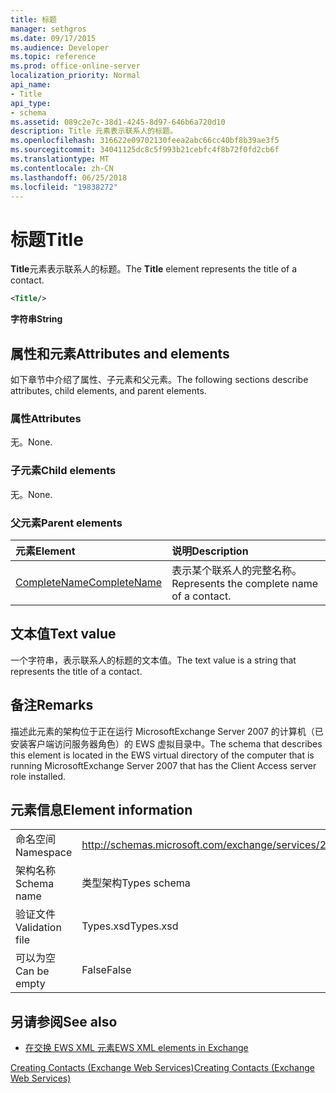 ```yaml
---
title: 标题
manager: sethgros
ms.date: 09/17/2015
ms.audience: Developer
ms.topic: reference
ms.prod: office-online-server
localization_priority: Normal
api_name:
- Title
api_type:
- schema
ms.assetid: 089c2e7c-38d1-4245-8d97-646b6a720d10
description: Title 元素表示联系人的标题。
ms.openlocfilehash: 316622e09702130feea2abc66cc40bf8b39ae3f5
ms.sourcegitcommit: 34041125dc8c5f993b21cebfc4f8b72f0fd2cb6f
ms.translationtype: MT
ms.contentlocale: zh-CN
ms.lasthandoff: 06/25/2018
ms.locfileid: "19838272"
---
```

# <a name="title"></a><span data-ttu-id="1dc75-103">标题</span><span class="sxs-lookup"><span data-stu-id="1dc75-103">Title</span></span>

<span data-ttu-id="1dc75-104">**Title**元素表示联系人的标题。</span><span class="sxs-lookup"><span data-stu-id="1dc75-104">The **Title** element represents the title of a contact.</span></span> 
  
```xml
<Title/>
```

 <span data-ttu-id="1dc75-105">**字符串**</span><span class="sxs-lookup"><span data-stu-id="1dc75-105">**String**</span></span>
## <a name="attributes-and-elements"></a><span data-ttu-id="1dc75-106">属性和元素</span><span class="sxs-lookup"><span data-stu-id="1dc75-106">Attributes and elements</span></span>

<span data-ttu-id="1dc75-107">如下章节中介绍了属性、子元素和父元素。</span><span class="sxs-lookup"><span data-stu-id="1dc75-107">The following sections describe attributes, child elements, and parent elements.</span></span>
  
### <a name="attributes"></a><span data-ttu-id="1dc75-108">属性</span><span class="sxs-lookup"><span data-stu-id="1dc75-108">Attributes</span></span>

<span data-ttu-id="1dc75-109">无。</span><span class="sxs-lookup"><span data-stu-id="1dc75-109">None.</span></span>
  
### <a name="child-elements"></a><span data-ttu-id="1dc75-110">子元素</span><span class="sxs-lookup"><span data-stu-id="1dc75-110">Child elements</span></span>

<span data-ttu-id="1dc75-111">无。</span><span class="sxs-lookup"><span data-stu-id="1dc75-111">None.</span></span>
  
### <a name="parent-elements"></a><span data-ttu-id="1dc75-112">父元素</span><span class="sxs-lookup"><span data-stu-id="1dc75-112">Parent elements</span></span>

|<span data-ttu-id="1dc75-113">**元素**</span><span class="sxs-lookup"><span data-stu-id="1dc75-113">**Element**</span></span>|<span data-ttu-id="1dc75-114">**说明**</span><span class="sxs-lookup"><span data-stu-id="1dc75-114">**Description**</span></span>|
|:-----|:-----|
|[<span data-ttu-id="1dc75-115">CompleteName</span><span class="sxs-lookup"><span data-stu-id="1dc75-115">CompleteName</span></span>](completename.md) <br/> |<span data-ttu-id="1dc75-116">表示某个联系人的完整名称。</span><span class="sxs-lookup"><span data-stu-id="1dc75-116">Represents the complete name of a contact.</span></span>  <br/> |
   
## <a name="text-value"></a><span data-ttu-id="1dc75-117">文本值</span><span class="sxs-lookup"><span data-stu-id="1dc75-117">Text value</span></span>

<span data-ttu-id="1dc75-118">一个字符串，表示联系人的标题的文本值。</span><span class="sxs-lookup"><span data-stu-id="1dc75-118">The text value is a string that represents the title of a contact.</span></span>
  
## <a name="remarks"></a><span data-ttu-id="1dc75-119">备注</span><span class="sxs-lookup"><span data-stu-id="1dc75-119">Remarks</span></span>

<span data-ttu-id="1dc75-120">描述此元素的架构位于正在运行 MicrosoftExchange Server 2007 的计算机（已安装客户端访问服务器角色）的 EWS 虚拟目录中。</span><span class="sxs-lookup"><span data-stu-id="1dc75-120">The schema that describes this element is located in the EWS virtual directory of the computer that is running MicrosoftExchange Server 2007 that has the Client Access server role installed.</span></span>
  
## <a name="element-information"></a><span data-ttu-id="1dc75-121">元素信息</span><span class="sxs-lookup"><span data-stu-id="1dc75-121">Element information</span></span>

|||
|:-----|:-----|
|<span data-ttu-id="1dc75-122">命名空间</span><span class="sxs-lookup"><span data-stu-id="1dc75-122">Namespace</span></span>  <br/> |http://schemas.microsoft.com/exchange/services/2006/types  <br/> |
|<span data-ttu-id="1dc75-123">架构名称</span><span class="sxs-lookup"><span data-stu-id="1dc75-123">Schema name</span></span>  <br/> |<span data-ttu-id="1dc75-124">类型架构</span><span class="sxs-lookup"><span data-stu-id="1dc75-124">Types schema</span></span>  <br/> |
|<span data-ttu-id="1dc75-125">验证文件</span><span class="sxs-lookup"><span data-stu-id="1dc75-125">Validation file</span></span>  <br/> |<span data-ttu-id="1dc75-126">Types.xsd</span><span class="sxs-lookup"><span data-stu-id="1dc75-126">Types.xsd</span></span>  <br/> |
|<span data-ttu-id="1dc75-127">可以为空</span><span class="sxs-lookup"><span data-stu-id="1dc75-127">Can be empty</span></span>  <br/> |<span data-ttu-id="1dc75-128">False</span><span class="sxs-lookup"><span data-stu-id="1dc75-128">False</span></span>  <br/> |
   
## <a name="see-also"></a><span data-ttu-id="1dc75-129">另请参阅</span><span class="sxs-lookup"><span data-stu-id="1dc75-129">See also</span></span>



- [<span data-ttu-id="1dc75-130">在交换 EWS XML 元素</span><span class="sxs-lookup"><span data-stu-id="1dc75-130">EWS XML elements in Exchange</span></span>](ews-xml-elements-in-exchange.md)


[<span data-ttu-id="1dc75-131">Creating Contacts (Exchange Web Services)</span><span class="sxs-lookup"><span data-stu-id="1dc75-131">Creating Contacts (Exchange Web Services)</span></span>](http://msdn.microsoft.com/library/4845917e-70d1-481c-bbd7-011ec6571789%28Office.15%29.aspx)

